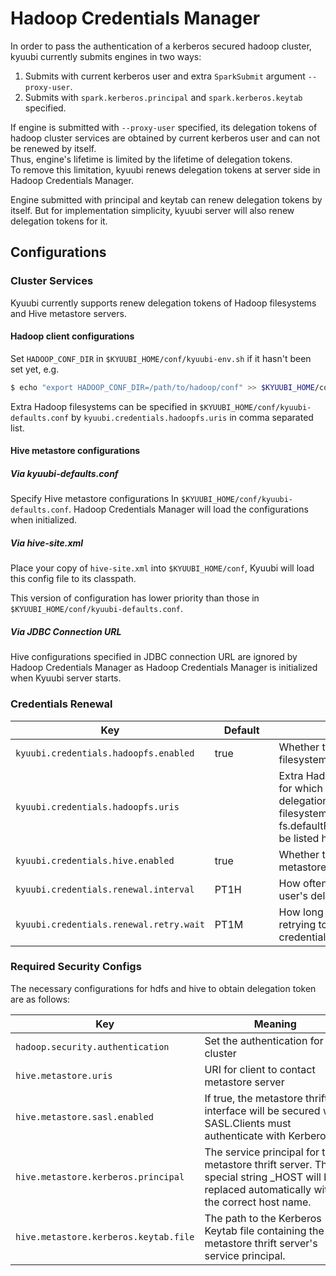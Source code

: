 <!--
 - Licensed to the Apache Software Foundation (ASF) under one or more
 - contributor license agreements.  See the NOTICE file distributed with
 - this work for additional information regarding copyright ownership.
 - The ASF licenses this file to You under the Apache License, Version 2.0
 - (the "License"); you may not use this file except in compliance with
 - the License.  You may obtain a copy of the License at
 -
 -   http://www.apache.org/licenses/LICENSE-2.0
 -
 - Unless required by applicable law or agreed to in writing, software
 - distributed under the License is distributed on an "AS IS" BASIS,
 - WITHOUT WARRANTIES OR CONDITIONS OF ANY KIND, either express or implied.
 - See the License for the specific language governing permissions and
 - limitations under the License.
 -->


# Hadoop Credentials Manager

In order to pass the authentication of a kerberos secured hadoop cluster, kyuubi currently submits 
engines in two ways:
1. Submits with current kerberos user and extra `SparkSubmit` argument `--proxy-user`.
2. Submits with `spark.kerberos.principal` and `spark.kerberos.keytab` specified.

If engine is submitted with `--proxy-user` specified, its delegation tokens of hadoop cluster 
services are obtained by current kerberos user and can not be renewed by itself.  
Thus, engine's lifetime is limited by the lifetime of delegation tokens.  
To remove this limitation, kyuubi renews delegation tokens at server side in Hadoop Credentials Manager.

Engine submitted with principal and keytab can renew delegation tokens by itself. 
But for implementation simplicity, kyuubi server will also renew delegation tokens for it.

## Configurations

### Cluster Services
Kyuubi currently supports renew delegation tokens of Hadoop filesystems and Hive metastore servers.

#### Hadoop client configurations
Set `HADOOP_CONF_DIR` in `$KYUUBI_HOME/conf/kyuubi-env.sh` if it hasn't been set yet, e.g.

```bash
$ echo "export HADOOP_CONF_DIR=/path/to/hadoop/conf" >> $KYUUBI_HOME/conf/kyuubi-env.sh
```
Extra Hadoop filesystems can be specified in `$KYUUBI_HOME/conf/kyuubi-defaults.conf`
by `kyuubi.credentials.hadoopfs.uris` in comma separated list.

#### Hive metastore configurations

##### Via kyuubi-defaults.conf
Specify Hive metastore configurations In `$KYUUBI_HOME/conf/kyuubi-defaults.conf`. Hadoop Credentials 
Manager will load the configurations when initialized.

##### Via hive-site.xml
Place your copy of `hive-site.xml` into `$KYUUBI_HOME/conf`, Kyuubi will load this config file to 
its classpath.

This version of configuration has lower priority than those in `$KYUUBI_HOME/conf/kyuubi-defaults.conf`.

##### Via JDBC Connection URL
Hive configurations specified in JDBC connection URL are ignored by Hadoop Credentials Manager as
Hadoop Credentials Manager is initialized when Kyuubi server starts.

### Credentials Renewal

Key | Default | Meaning | Type | Since
--- | --- | --- | --- | ---
<code>kyuubi.credentials.hadoopfs.enabled</code>|<div style='width: 65pt;word-wrap: break-word;white-space: normal'>true</div>|<div style='width: 170pt;word-wrap: break-word;white-space: normal'>Whether to renew Hadoop filesystem delegation tokens</div>|<div style='width: 30pt'>boolean</div>|<div style='width: 20pt'>1.4.0</div>
<code>kyuubi.credentials.hadoopfs.uris</code>|<div style='width: 65pt;word-wrap: break-word;white-space: normal'></div>|<div style='width: 170pt;word-wrap: break-word;white-space: normal'>Extra Hadoop filesystem URIs for which to request delegation tokens. The filesystem that hosts fs.defaultFS does not need to be listed here.</div>|<div style='width: 30pt'>seq</div>|<div style='width: 20pt'>1.4.0</div>
<code>kyuubi.credentials.hive.enabled</code>|<div style='width: 65pt;word-wrap: break-word;white-space: normal'>true</div>|<div style='width: 170pt;word-wrap: break-word;white-space: normal'>Whether to renew Hive metastore delegation token</div>|<div style='width: 30pt'>boolean</div>|<div style='width: 20pt'>1.4.0</div>
<code>kyuubi.credentials.renewal.interval</code>|<div style='width: 65pt;word-wrap: break-word;white-space: normal'>PT1H</div>|<div style='width: 170pt;word-wrap: break-word;white-space: normal'>How often Kyuubi renews one user's delegation tokens</div>|<div style='width: 30pt'>duration</div>|<div style='width: 20pt'>1.4.0</div>
<code>kyuubi.credentials.renewal.retry.wait</code>|<div style='width: 65pt;word-wrap: break-word;white-space: normal'>PT1M</div>|<div style='width: 170pt;word-wrap: break-word;white-space: normal'>How long to wait before retrying to fetch new credentials after a failure.</div>|<div style='width: 30pt'>duration</div>|<div style='width: 20pt'>1.4.0</div>


### Required Security Configs

The necessary configurations for hdfs and hive to obtain delegation token are as follows:

Key | Meaning | value
--- | --- | ---
<code>hadoop.security.authentication</code>|<div style='width: 170pt;word-wrap: break-word;white-space: normal'>Set the authentication for the cluster</div>|<div style='width: 120pt;word-wrap: break-word;white-space: normal'>kerberos</div>
<code>hive.metastore.uris</code>|<div style='width: 170pt;word-wrap: break-word;white-space: normal'>URI for client to contact metastore server</div>|<div style='width: 120pt;word-wrap: break-word;white-space: normal'>thrift://{metastoreHost}:{metastorePort}}</div>
<code>hive.metastore.sasl.enabled</code>|<div style='width: 170pt;word-wrap: break-word;white-space: normal'>If true, the metastore thrift interface will be secured with SASL.Clients must authenticate with Kerberos.</div>|<div style='width: 120pt;word-wrap: break-word;white-space: normal'>true</div>
<code>hive.metastore.kerberos.principal</code>|<div style='width: 170pt;word-wrap: break-word;white-space: normal'>The service principal for the metastore thrift server. The special string _HOST will be replaced automatically with the correct host name.</div>|<div style='width: 120pt;word-wrap: break-word;white-space: normal'>for example hive/_HOST@${realm}</div>
<code>hive.metastore.kerberos.keytab.file</code>|<div style='width: 170pt;word-wrap: break-word;white-space: normal'>The path to the Kerberos Keytab file containing the metastore thrift server's service principal.</div>|<div style='width: 120pt;word-wrap: break-word;white-space: normal'>for example /etc/security/keytabs/hive.service.keytab</div>

